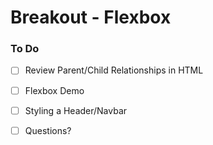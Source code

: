 # Breakout - Flexbox

### To Do
- [ ] Review Parent/Child Relationships in HTML
- [ ] Flexbox Demo
- [ ] Styling a Header/Navbar
- [ ] Questions?
























